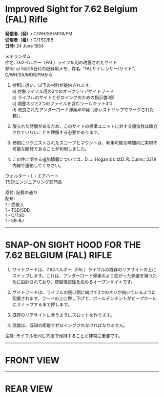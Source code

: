 # Improved Sight for 7.62 Belgium (FAL) Rifle

**発信者（発）:** C/WH/SA/MOB/PM  
**受信者（着）:** C/TSD/EB  
**日時:** 24 June 1964  

メモランダム  
件名: 7.62ベルギー（FAL）ライフル用の改善されたサイト  
参照: a) 5月25日付の記録用メモ、件名: "FALサイレンサー/サイト"、C/WH/SA/MOB/PMから  

1. 参照に従い、以下の材料が提供されます。  
   a) 対象ライフル用の3つのオープンリアサイトフード  
   b) ライフルのサイトとゼロイングのための指示書3部  
   c) 調整ネジと2つのファイルを含むツールキット3つ  
   d) 改良されたアンダーロード弾薬400発（赤いストリップでマークされた箱）。  

2. 限られた時間があるため、このサイトの標準ユニットに対する優位性は確立されていないことを理解する必要があります。  

3. 参照にリクエストされたスコープとマウントは、利用可能な時間内に実現不可能な開発であることが判明しました。  

4. この件に関する追加情報については、D. J. HoganまたはD. R. Dunnに3319内線で連絡してください。  

ウォルター・L・エアハート  
TSD/エンジニアリング部門長  

添付: 記載の通り  
配布:  
1 - 受取人  
1 - TSD/SDB  
1 - C/TSD  
1 - EB-BJ  

---

# SNAP-ON SIGHT HOOD FOR THE 7.62 BELGIUM (FAL) RIFLE

1. サイトフードは、7.62ベルギー（FAL）ライフルの既存のリアサイトの上にスナップします。これは、アンダーロード弾薬のより曲がった弾道を補うために設計されており、夜間視認性を高めるオープンサイトです。  

2. サイトフードは、ライフルの銃口側に向けて3つのネジが向いているように配置されます。フードの上に押し下げて、ボールデンテントがピープホールにスナップするまで押します。  

3. 既存のリアサイトに合うようにスロットを作ります。  

4. 武器は、既知の距離でゼロイングされなければなりません。  

注意: ライフルを同じ方法で保持することが非常に重要です。  

---

# FRONT VIEW

---

# REAR VIEW